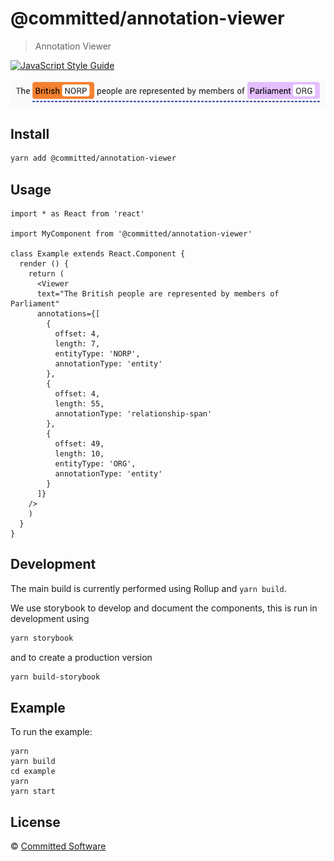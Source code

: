 # @committed/annotation-viewer

> Annotation Viewer

[![JavaScript Style Guide](https://img.shields.io/badge/code_style-standard-brightgreen.svg)](https://standardjs.com)

![](images/example.png)

## Install

```bash
yarn add @committed/annotation-viewer
```

## Usage

```tsx
import * as React from 'react'

import MyComponent from '@committed/annotation-viewer'

class Example extends React.Component {
  render () {
    return (
      <Viewer
      text="The British people are represented by members of Parliament"
      annotations={[
        {
          offset: 4,
          length: 7,
          entityType: 'NORP',
          annotationType: 'entity'
        },
        {
          offset: 4,
          length: 55,
          annotationType: 'relationship-span'
        },
        {
          offset: 49,
          length: 10,
          entityType: 'ORG',
          annotationType: 'entity'
        }
      ]}
    />
    )
  }
}
```

## Development

The main build is currently performed using Rollup and `yarn build`.

We use storybook to develop and document the components, this is run in development using

```bash
yarn storybook
```

and to create a production version

```bash
yarn build-storybook
```

## Example

To run the example:

```
yarn
yarn build
cd example
yarn
yarn start
```

## License

© [Committed Software](https://github.com/commitd)